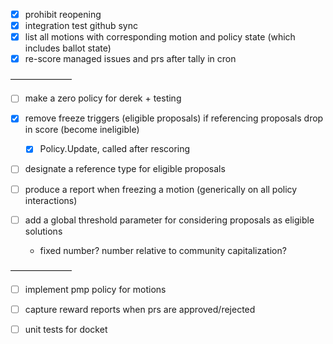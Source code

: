 - [x] prohibit reopening
- [x] integration test github sync
- [x] list all motions with corresponding motion and policy state (which includes ballot state)
- [x] re-score managed issues and prs after tally in cron

———————

- [ ] make a zero policy for derek + testing

- [x] remove freeze triggers (eligible proposals) if referencing proposals drop in score (become ineligible)
  - [x] Policy.Update, called after rescoring

- [ ] designate a reference type for eligible proposals

- [ ] produce a report when freezing a motion (generically on all policy interactions)

- [ ] add a global threshold parameter for considering proposals as eligible solutions
  - fixed number? number relative to community capitalization?

———————

- [ ] implement pmp policy for motions
- [ ] capture reward reports when prs are approved/rejected

- [ ] unit tests for docket
